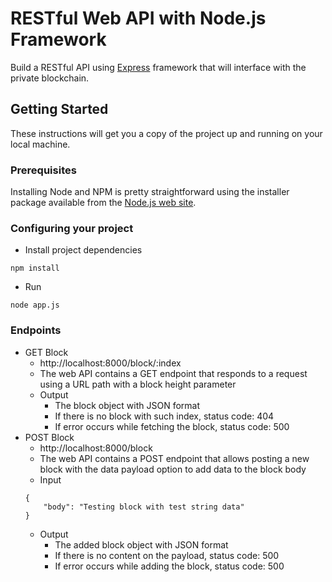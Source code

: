 # RESTful Web API with Node.js Framework

Build a RESTful API using [Express](https://expressjs.com) framework that will interface with the private blockchain.

## Getting Started

These instructions will get you a copy of the project up and running on your local machine.

### Prerequisites

Installing Node and NPM is pretty straightforward using the installer package available from the [Node.js web site](https://nodejs.org/en/).

### Configuring your project

- Install project dependencies
```
npm install
```
- Run 
```
node app.js
```

### Endpoints

- GET Block
  - http://localhost:8000/block/:index
  - The web API contains a GET endpoint that responds to a request using a URL path with a block height parameter
  - Output
    - The block object with JSON format
    - If there is no block with such index, status code: 404
    - If error occurs while fetching the block, status code: 500
- POST Block
  - http://localhost:8000/block
  - The web API contains a POST endpoint that allows posting a new block with the data payload option to add data to the block body
  - Input
  ```
  {
      "body": "Testing block with test string data"
  }
  ```
  - Output
    - The added block object with JSON format
    - If there is no content on the payload, status code: 500
    - If error occurs while adding the block, status code: 500

